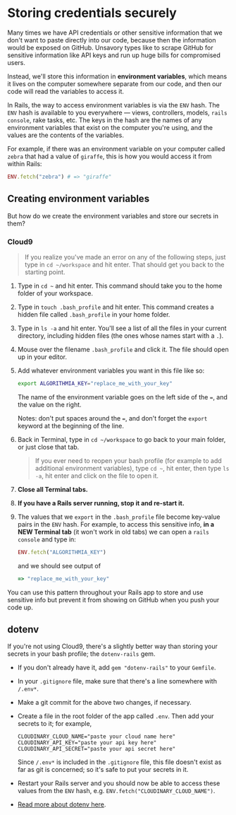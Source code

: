 # Storing credentials securely

Many times we have API credentials or other sensitive information that we don't want to paste directly into our code, because then the information would be exposed on GitHub. Unsavory types like to scrape GitHub for sensitive information like API keys and run up huge bills for compromised users.

Instead, we'll store this information in **environment variables**, which means it lives on the computer somewhere separate from our code, and then our code will read the variables to access it.

In Rails, the way to access environment variables is via the `ENV` hash. The `ENV` hash is available to you everywhere — views, controllers, models, `rails console`, rake tasks, etc. The keys in the hash are the names of any environment variables that exist on the computer you're using, and the values are the contents of the variables.

For example, if there was an environment variable on your computer called `zebra` that had a value of `giraffe`, this is how you would access it from within Rails:

```ruby
ENV.fetch("zebra") # => "giraffe"
```

## Creating environment variables

But how do we create the environment variables and store our secrets in them?

### Cloud9

> If you realize you've made an error on any of the following steps, just type in `cd ~/workspace` and hit enter. That should get you back to the starting point.

1. Type in `cd ~` and hit enter. This command should take you to the home folder of your workspace.
1. Type in `touch .bash_profile` and hit enter. This command creates a hidden file called `.bash_profile` in your home folder.
1. Type in `ls -a` and hit enter. You'll see a list of all the files in your current directory, including hidden files (the ones whose names start with a `.`).
1. Mouse over the filename `.bash_profile` and click it. The file should open up in your editor.
1. Add whatever environment variables you want in this file like so:
    ```bash
    export ALGORITHMIA_KEY="replace_me_with_your_key"
    ```

    The name of the environment variable goes on the left side of the `=`, and the value on the right.
    
    Notes: don't put spaces around the `=`, and don't forget the `export` keyword at the beginning of the line.

1. Back in Terminal, type in `cd ~/workspace` to go back to your main folder, or just close that tab.

    > If you ever need to reopen your bash profile (for example to add additional environment variables), type `cd ~`, hit enter, then type `ls -a`, hit enter and click on the file to open it.

1. **Close all Terminal tabs.**
1. **If you have a Rails server running, stop it and re-start it.** 
1. The values that we `export` in the `.bash_profile` file become key-value pairs in the `ENV` hash. For example, to access this sensitive info, **in a NEW Terminal tab** (it won't work in old tabs) we can open a `rails console` and type in:

    ```ruby
    ENV.fetch("ALGORITHMIA_KEY")
    ```

    and we should see output of

    ```ruby
    => "replace_me_with_your_key"
    ```

You can use this pattern throughout your Rails app to store and use sensitive info but prevent it from showing on GitHub when you push your code up.

## dotenv

If you're not using Cloud9, there's a slightly better way than storing your secrets in your bash profile; the `dotenv-rails` gem.

 - If you don't already have it, add `gem "dotenv-rails"` to your `Gemfile`.
 - In your `.gitignore` file, make sure that there's a line somewhere with `/.env*`.
 - Make a git commit for the above two changes, if necessary.
 - Create a file in the root folder of the app called `.env`. Then add your secrets to it; for example,

    ```
    CLOUDINARY_CLOUD_NAME="paste your cloud name here"
    CLOUDINARY_API_KEY="paste your api key here"
    CLOUDINARY_API_SECRET="paste your api secret here"
    ```

    Since `/.env*` is included in the `.gitignore` file, this file doesn't exist as far as git is concerned; so it's safe to put your secrets in it.
    
 - Restart your Rails server and you should now be able to access these values from the `ENV` hash, e.g. `ENV.fetch("CLOUDINARY_CLOUD_NAME")`.
 - [Read more about dotenv here](https://github.com/bkeepers/dotenv).
